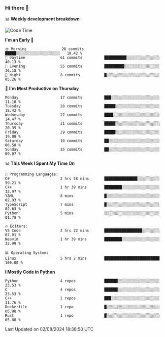### Hi there 👋

📊 **Weekly development breakdown**
<!--START_SECTION:waka-->
![Code Time](http://img.shields.io/badge/Code%20Time-193%20hrs%2041%20mins-blue)

**I'm an Early 🐤** 

```text
🌞 Morning                28 commits          █████░░░░░░░░░░░░░░░░░░░░   18.42 % 
🌆 Daytime                61 commits          ██████████░░░░░░░░░░░░░░░   40.13 % 
🌃 Evening                55 commits          █████████░░░░░░░░░░░░░░░░   36.18 % 
🌙 Night                  8 commits           █░░░░░░░░░░░░░░░░░░░░░░░░   05.26 % 
```
📅 **I'm Most Productive on Thursday** 

```text
Monday                   17 commits          ███░░░░░░░░░░░░░░░░░░░░░░   11.18 % 
Tuesday                  28 commits          █████░░░░░░░░░░░░░░░░░░░░   18.42 % 
Wednesday                22 commits          ████░░░░░░░░░░░░░░░░░░░░░   14.47 % 
Thursday                 31 commits          █████░░░░░░░░░░░░░░░░░░░░   20.39 % 
Friday                   29 commits          █████░░░░░░░░░░░░░░░░░░░░   19.08 % 
Saturday                 10 commits          ██░░░░░░░░░░░░░░░░░░░░░░░   06.58 % 
Sunday                   15 commits          ██░░░░░░░░░░░░░░░░░░░░░░░   09.87 % 
```


📊 **This Week I Spent My Time On** 

```text
💬 Programming Languages: 
C#                       2 hrs 58 mins       ███████████████░░░░░░░░░░   59.21 % 
C++                      1 hr 39 mins        ████████░░░░░░░░░░░░░░░░░   32.97 % 
YAML                     8 mins              █░░░░░░░░░░░░░░░░░░░░░░░░   02.93 % 
TypeScript               7 mins              █░░░░░░░░░░░░░░░░░░░░░░░░   02.63 % 
Python                   5 mins              ░░░░░░░░░░░░░░░░░░░░░░░░░   01.78 % 

🔥 Editors: 
VS Code                  3 hrs 22 mins       █████████████████░░░░░░░░   67.01 % 
Neovim                   1 hr 39 mins        ████████░░░░░░░░░░░░░░░░░   32.99 % 

💻 Operating System: 
Linux                    5 hrs 2 mins        █████████████████████████   100.00 % 
```

**I Mostly Code in Python** 

```text
Python                   4 repos             ██████░░░░░░░░░░░░░░░░░░░   23.53 % 
C                        4 repos             ██████░░░░░░░░░░░░░░░░░░░   23.53 % 
C++                      2 repos             ███░░░░░░░░░░░░░░░░░░░░░░   11.76 % 
Dockerfile               1 repo              █░░░░░░░░░░░░░░░░░░░░░░░░   05.88 % 
Rust                     1 repo              █░░░░░░░░░░░░░░░░░░░░░░░░   05.88 % 
```




 Last Updated on 02/08/2024 18:38:50 UTC
<!--END_SECTION:waka-->
<!--
**R-enanVieira/R-enanVieira** is a ✨ _special_ ✨ repository because its `README.md` (this file) appears on your GitHub profile.

Here are some ideas to get you started:

- 🔭 I’m currently working on ...
- 🌱 I’m currently learning ...
- 👯 I’m looking to collaborate on ...
- 🤔 I’m looking for help with ...
- 💬 Ask me about ...
- 📫 How to reach me: ...
- 😄 Pronouns: ...
- ⚡ Fun fact: ...
-->
